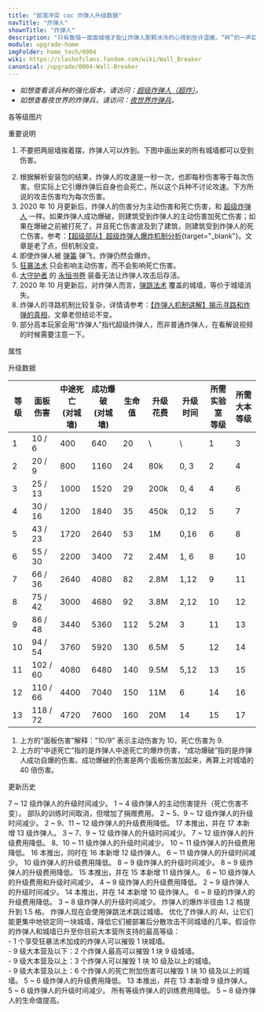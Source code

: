 ```yaml
---
title: "部落冲突 coc 炸弹人升级数据"
navTitle: "炸弹人"
shownTitle: "炸弹人"
description: "只有轰塌一面面城墙才能让炸弹人那颗冰冷的心得到些许温暖。“砰”的一声巨响，他们为您的地面部队开道！"
module: upgrade-home
imgFolder: home_tech/0004
wiki: https://clashofclans.fandom.com/wiki/Wall_Breaker
canonical: /upgrade/0004-Wall-Breaker
---
```


- *如想查看该兵种的强化版本，请访问：[超级炸弹人（超炸）](/upgrade/0603-Super-Wall-Breaker)。*
- *如想查看夜世界的炸弹兵，请访问：[夜世界炸弹兵](/upgrade/1004-Bomber)。*

<UnitInfo :folder="$frontmatter.imgFolder" imgSrc="Wall_Breaker_info.png" :imgAlt="$frontmatter.navTitle" :description="$frontmatter.description" />

<SmallTitle>各等级图片</SmallTitle>

<Panel>
    <UnitImgGroup :folder="$frontmatter.imgFolder">
        <UnitImg imgTitle="1 - 2 级" imgSrc="Wall_Breaker1.png" />
        <UnitImg imgTitle="3 - 4 级" imgSrc="Wall_Breaker3.png" />
        <UnitImg imgTitle="5 级" imgSrc="Wall_Breaker5.png" />
        <UnitImg imgTitle="6 级" imgSrc="Wall_Breaker6.png" />
        <UnitImg imgTitle="7 - 9 级" imgSrc="Wall_Breaker7.png" />
        <UnitImg imgTitle="10 级" imgSrc="Wall_Breaker10.png" />
        <UnitImg imgTitle="11 级" imgSrc="Wall_Breaker11.png" />
        <UnitImg imgTitle="12 级" imgSrc="Wall_Breaker12.png" />
        <UnitImg imgTitle="13 级" imgSrc="Wall_Breaker13.png" imgHd="Wall_Breaker13.png" />
    </UnitImgGroup>
</Panel>

<SmallTitle>重要说明</SmallTitle>

1. 不要把两层墙挨着摆，炸弹人可以炸到。下图中画出来的所有城墙都可以受到伤害。

<Pic src="/upgrade/description/Breaking_Walls_2.jpg" caption="炸弹人的伤害范围" :lazyLoading="false" maxWidth="10rem" width="284" height="228" />

2. 根据解析安装包的结果，炸弹人的攻速是一秒一次，也即每秒伤害等于每次伤害。但实际上它引爆炸弹后自身也会死亡，所以这个兵种不讨论攻速。下方所说的攻击伤害均为每次伤害。
3. 2020 年 10 月更新后，炸弹人的伤害分为主动伤害和死亡伤害，和 [超级炸弹人](/upgrade/0603-Super-Wall-Breaker) 一样。如果炸弹人成功爆破，则建筑受到炸弹人的主动伤害加死亡伤害；如果在爆破之前被打死了，并且死亡伤害波及到了建筑，则建筑受到炸弹人的死亡伤害。参考：[【超级部队】超级炸弹人爆炸机制分析](/p/1279){target="_blank"}。文章是老了点，但机制没变。
4. 即使炸弹人被 [弹簧](/upgrade/0381-Spring-Trap) 弹飞，炸弹仍然会爆炸。
5. [狂暴法术](/upgrade/0102-Rage-Spell) 只会影响主动伤害，而不会影响死亡伤害。
6. [大守护者](/upgrade/0202-Grand-Warden) 的 [永恒书卷](/upgrade/0780-Eternal-Tome) 装备无法让炸弹人攻击后存活。
7. 2020 年 10 月更新后，对炸弹人而言，[弹跳法术](/upgrade/0103-Jump-Spell) 覆盖的城墙，等价于城墙消失。
8. 炸弹人的寻路机制比较复杂，详情请参考：[【炸弹人机制讲解】揭示寻路和炸弹的真相](/p/1957)，文章老但结论不变。
9. 部分高本玩家会用“炸弹人”指代超级炸弹人，而非普通炸弹人，在看解说视频的时候需要注意一下。

<SmallTitle>属性</SmallTitle>

<UnitProperties>
    <UnitProperty pKey="部队类型" pValue="地面辅助单位" />
    <UnitProperty pKey="攻击偏好" pValue="城墙 (40 倍伤害)" />
    <UnitProperty pKey="伤害类型" pValue="范围伤害 (仅地面)" />
    <UnitProperty pKey="占据人口" pValue="2" />
    <UnitProperty pKey="移动速度" pValue="3 格/秒" />
    <UnitProperty pKey="到达目标后的停顿时间" pValue="1 秒" />
    <UnitProperty pKey="攻击距离" pValue="0.5 格" />
    <UnitProperty pKey="主动伤害爆炸半径" pValue="0.8 格" />
    <UnitProperty pKey="死亡伤害爆炸半径" pValue="1.5 格" />
    <UnitProperty pKey="所需训练营等级" pValue="5" />
    <UnitProperty pKey="所需大本等级" pValue="3" />
    <UnitProperty pKey="训练时间" pValue="无" trainingSystem="2025" />
    <UnitProperty pKey="捐赠费用" pValue="1,1,3000,Elixir" :isDonationCost="true" />
</UnitProperties>

<SmallTitle>升级数据</SmallTitle>

<script setup>
const tableExtraInfo = [
    {
        "column": 5,
        "type": "cost",
        "gpClass": "research",
        "icon": "Elixir"
    },
    {
        "column": 6,
        "type": "time",
        "gpClass": "research"
    }
];
</script>

<UnitTable :tableExtraInfo="tableExtraInfo">

| 等级 |  面板伤害 | 中途死亡<br>(对城墙)|成功爆破<br>(对城墙) | 生命值 | 升级花费 | 升级时间 |所需实验室<br>等级|所需<br>大本等级|
|  --- | -------- |         ---        |        ---        |   ---  |    ---  |    ---   |       ---      |      ---      |
|   1  |  10 / 6  |          400       |         640       |    20  |   \     |     \    |        1       |       3       |
|   2  |  20 / 9  |          800       |        1160       |    24  |    80k  |   0, 3   |        2       |       4       |
|   3  |  25 / 13 |         1000       |        1520       |    29  |   200k  |   0, 4   |        4       |       6       |
|   4  |  30 / 16 |         1200       |        1840       |    35  |   450k  |   0,12   |        5       |       7       |
|   5  |  43 / 23 |         1720       |        2640       |    53  |     1M  |   0,16   |        6       |       8       |
|   6  |  55 / 30 |         2200       |        3400       |    72  |   2.4M  |   1, 6   |        8       |      10       |
|   7  |  66 / 36 |         2640       |        4080       |    82  |   2.8M  |   1,12   |        9       |      11       |
|   8  |  75 / 42 |         3000       |        4680       |    92  |   3.8M  |   2,12   |       10       |      12       |
|   9  |  86 / 48 |         3440       |        5360       |   112  |   5.2M  |   3      |       11       |      13       |
|  10  |  94 / 54 |         3760       |        5920       |   130  |   6.5M  |   5      |       12       |      14       |
|  11  | 102 / 60 |         4080       |        6480       |   140  |   9.5M  |   5,12   |       13       |      15       |
|  12  | 110 / 66 |         4400       |        7040       |   150  |    11M  |   6      |       14       |      16       |
|  13  | 118 / 72 |         4720       |        7600       |   160  |    20M  |  14      |       15       |      17       |
</UnitTable>

1. 上方的“面板伤害”解释："10/9" 表示主动伤害为 10，死亡伤害为 9.
2. 上方的“中途死亡”指的是炸弹人中途死亡的爆炸伤害，“成功爆破”指的是炸弹人成功自爆的伤害。成功爆破的伤害是两个面板伤害加起来，再算上对城墙的 40 倍伤害。

<SmallTitle>更新历史</SmallTitle>

<Timeline>
    <TimelineItem date="2025/10/06">
        <TimelineRow>7 ~ 12 级炸弹人的升级时间减少。</TimelineRow>
    </TimelineItem>
    <TimelineItem date="2025/06/16">
        <TimelineRow>1 ~ 4 级炸弹人的主动伤害提升（死亡伤害不变）。</TimelineRow>
    </TimelineItem>
    <TimelineItem date="2025/03/27">
        <TimelineRow>部队的训练时间取消，但增加了捐赠费用。</TimelineRow>
    </TimelineItem>
    <TimelineItem date="2025/03/24">
        <TimelineRow>2 ~ 5、9 ~ 12 级炸弹人的升级时间减少。</TimelineRow>
        <TimelineRow>2 ~ 9、11 ~ 12 级炸弹人的升级费用降低。</TimelineRow>
    </TimelineItem>
    <TimelineItem date="2024/11/25">
        <TimelineRow>17 本推出，并在 17 本新增 13 级炸弹人。</TimelineRow>
        <TimelineRow>3 ~ 7、9 ~ 12 级炸弹人的升级时间减少。</TimelineRow>
        <TimelineRow>7 ~ 12 级炸弹人的升级费用降低。</TimelineRow>
    </TimelineItem>
    <TimelineItem date="2024/06/18">
        <TimelineRow>8、10 ~ 11 级炸弹人的升级时间减少。</TimelineRow>
        <TimelineRow>10 ~ 11 级炸弹人的升级费用降低。</TimelineRow>
    </TimelineItem>
    <TimelineItem date="2023/12/12">
        <TimelineRow>16 本推出，同时在 16 本新增 12 级炸弹人。</TimelineRow>
        <TimelineRow>6 ~ 11 级炸弹人的升级时间减少。</TimelineRow>
        <TimelineRow>10 级炸弹人的升级费用降低。</TimelineRow>
    </TimelineItem>
    <TimelineItem date="2023/06/12">
        <TimelineRow>8 ~ 9 级炸弹人的升级时间减少。</TimelineRow>
        <TimelineRow>8 ~ 9 级炸弹人的升级费用降低。</TimelineRow>
    </TimelineItem>
    <TimelineItem date="2022/10/10">
        <TimelineRow>15 本推出，并在 15 本新增 11 级炸弹人。</TimelineRow>
        <TimelineRow>6 ~ 10 级炸弹人的升级费用和升级时间减少。</TimelineRow>
    </TimelineItem>
    <TimelineItem date="2021/12/09">
        <TimelineRow>4 ~ 9 级炸弹人的升级费用降低。</TimelineRow>
        <TimelineRow>2 ~ 9 级炸弹人的升级时间减少。</TimelineRow>
    </TimelineItem>
    <TimelineItem date="2021/04/12">
        <TimelineRow>14 本推出，并在 14 本新增 10 级炸弹人。</TimelineRow>
        <TimelineRow>6 ~ 8 级的炸弹人的升级费用降低。</TimelineRow>
        <TimelineRow>3 ~ 8 级炸弹人的升级时间减少。</TimelineRow>
    </TimelineItem>
    <TimelineItem date="2020/10/23">
        <TimelineRow>炸弹人的爆炸半径由 1.2 格提升到 1.5 格。</TimelineRow>
    </TimelineItem>
    <TimelineItem date="2020/10/12">
        <TimelineRow>炸弹人现在会使用弹跳法术跳过城墙。</TimelineRow>
        <TimelineRow>优化了炸弹人的 AI，让它们能更集中地锁定同一块城墙，降低它们被部署后分散攻击不同城墙的几率。假设你的炸弹人和城墙已升至你目前大本营所支持的最高等级：<br>
        - 1 个享受狂暴法术加成的炸弹人可以摧毁 1 块城墙。<br>
        - 9 级大本营及以下：2 个炸弹人最高可以摧毁 1 块 9 级城墙。<br>
        - 9 级大本营及以上：3 个炸弹人可以摧毁 1 块 10 级及以上的城墙。<br>
        - 9 级大本营及以上：6 个炸弹人的死亡附加伤害可以摧毁 1 块 10 级及以上的城墙。</TimelineRow>
    </TimelineItem>
    <TimelineItem date="2020-03-30">
        <TimelineRow>5 ~ 6 级炸弹人的升级费用降低。</TimelineRow>
    </TimelineItem>
    <TimelineItem date="2019-12-09">
        <TimelineRow>13 本推出，并在 13 本新增 9 级炸弹人。</TimelineRow>
    </TimelineItem>
    <TimelineItem date="2019-04-02">
        <TimelineRow>5 ~ 6 级炸弹人的升级时间减少。</TimelineRow>
        <TimelineRow>所有等级炸弹人的训练费用降低。</TimelineRow>
        <TimelineRow>5 ~ 8 级炸弹人的生命值提高。</TimelineRow>
    </TimelineItem>
    <TimelineItem :historyBottom="true" />
</Timeline>
